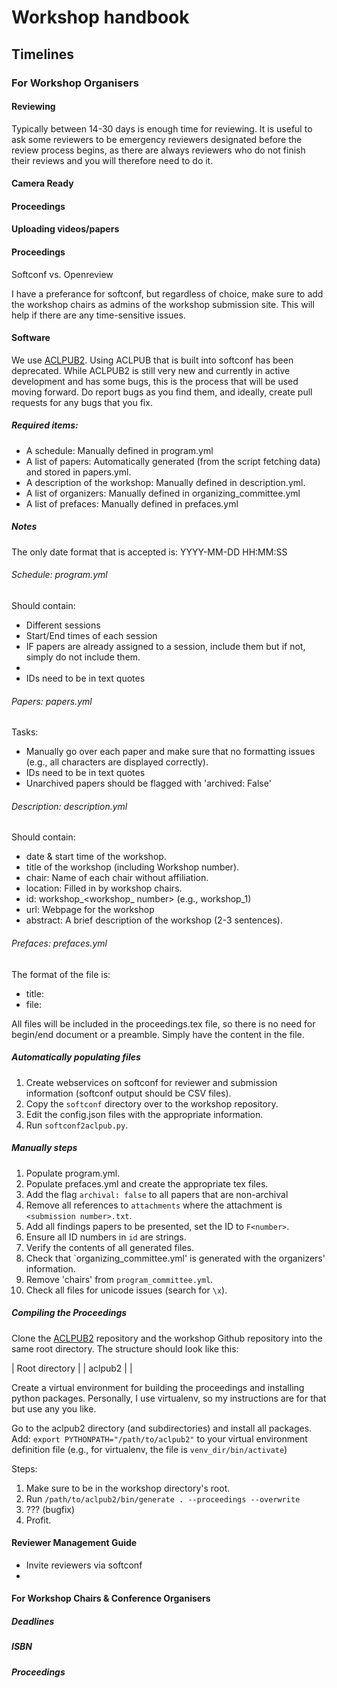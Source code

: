 # Workshop handbook


## Timelines

### For Workshop Organisers

#### Reviewing

Typically between 14-30 days is enough time for reviewing. It is useful to ask some reviewers to be emergency reviewers designated before the review process begins, as there are always reviewers who do not finish their reviews and you will therefore need to do it.

#### Camera Ready

#### Proceedings

#### Uploading videos/papers

#### Proceedings

Softconf vs. Openreview

I have a preferance for softconf, but regardless of choice, make sure to add the workshop chairs as admins of the workshop submission site. This will help if there are any time-sensitive issues.

#### Software

We use [ACLPUB2](https://github.com/rycolab/aclpub2). Using ACLPUB that is built into softconf has been deprecated. While ACLPUB2 is still very new and currently in active development and has some bugs, this is the process that will be used moving forward. Do report bugs as you find them, and ideally, create pull requests for any bugs that you fix.

##### Required items:
- A schedule: Manually defined in program.yml
- A list of papers: Automatically generated (from the script fetching data) and stored in papers.yml.
- A description of the workshop: Manually defined in description.yml.
- A list of organizers: Manually defined  in organizing\_committee.yml
- A list of prefaces: Manually defined in prefaces.yml

##### Notes
The only date format that is accepted is: YYYY-MM-DD HH:MM:SS

###### Schedule: program.yml

Should contain:
- Different sessions
- Start/End times of each session
- IF papers are already assigned to a session, include them but if not, simply do not include them.
-
- IDs need to be in text quotes

###### Papers: papers.yml
Tasks:
- Manually go over each paper and make sure that no formatting issues (e.g., all characters are displayed correctly).
- IDs need to be in text quotes
- Unarchived papers should be flagged with 'archived: False'


###### Description: description.yml
Should contain:
- date & start time of the workshop.
- title of the workshop (including Workshop number).
- chair: Name of each chair without affiliation.
- location: Filled in by workshop chairs.
- id: workshop\_<workshop\_ number> (e.g., workshop\_1)
- url: Webpage for the workshop
- abstract: A brief description of the workshop (2-3 sentences).

###### Prefaces: prefaces.yml
The format of the file is:

- title: <Section Heading>
- file: <Path to file>

All files will be included in the proceedings.tex file, so there is no need for begin/end document or a preamble. Simply have the content in the file.

##### Automatically populating files

1. Create webservices on softconf for reviewer and submission information (softconf output should be CSV files).
2. Copy the `softconf` directory over to the workshop repository.
3. Edit the config.json files with the appropriate information.
4. Run `softconf2aclpub.py`.

##### Manually steps

1. Populate program.yml.
2. Populate prefaces.yml and create the appropriate tex files.
3. Add the flag `archival: false` to all papers that are non-archival
4. Remove all references to `attachments` where the attachment is `<submission number>.txt`.
5. Add all findings papers to be presented, set the ID to `F<number>`.
6. Ensure all ID numbers in `id` are strings.
7. Verify the contents of all generated files.
8. Check that `organizing_committee.yml' is generated with the organizers' information.
9. Remove 'chairs' from `program_committee.yml`.
10. Check all files for unicode issues (search for `\x`).

##### Compiling the Proceedings

Clone the [ACLPUB2](https://github.com/rycolab/aclpub2) repository and the workshop Github repository into the same root directory. The structure should look like this:

| Root directory
| | aclpub2
| | <workshop repo>

Create a virtual environment for building the proceedings and installing python packages.
Personally, I use virtualenv, so my instructions are for that but use any you like.

Go to the aclpub2 directory (and subdirectories) and install all packages.
Add: `export PYTHONPATH="/path/to/aclpub2"` to your virtual environment definition file (e.g., for virtualenv, the file is `venv_dir/bin/activate`)

Steps:

1. Make sure to be in the workshop directory's root.
2. Run `/path/to/aclpub2/bin/generate . --proceedings --overwrite`
3. ??? (bugfix)
4. Profit.


#### Reviewer Management Guide

- Invite reviewers via softconf
-


#### For Workshop Chairs & Conference Organisers

##### Deadlines

##### ISBN

##### Proceedings

#####
